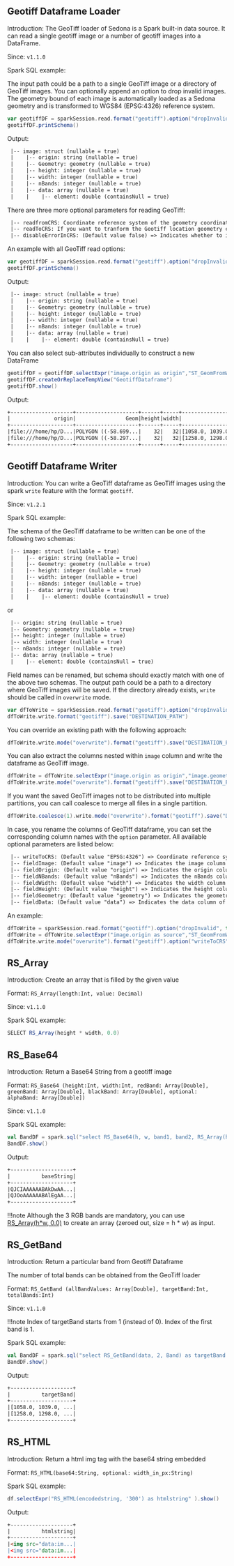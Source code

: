 ## Geotiff Dataframe Loader

Introduction: The GeoTiff loader of Sedona is a Spark built-in data source. It can read a single geotiff image or 
a number of geotiff images into a DataFrame.

Since: `v1.1.0`

Spark SQL example:

The input path could be a path to a single GeoTiff image or a directory of GeoTiff images.
 You can optionally append an option to drop invalid images. The geometry bound of each image is automatically loaded
as a Sedona geometry and is transformed to WGS84 (EPSG:4326) reference system.

```Scala
var geotiffDF = sparkSession.read.format("geotiff").option("dropInvalid", true).load("YOUR_PATH")
geotiffDF.printSchema()
```

Output:

```html
 |-- image: struct (nullable = true)
 |    |-- origin: string (nullable = true)
 |    |-- Geometry: geometry (nullable = true)
 |    |-- height: integer (nullable = true)
 |    |-- width: integer (nullable = true)
 |    |-- nBands: integer (nullable = true)
 |    |-- data: array (nullable = true)
 |    |    |-- element: double (containsNull = true)
```

There are three more optional parameters for reading GeoTiff:

```html
 |-- readfromCRS: Coordinate reference system of the geometry coordinates representing the location of the Geotiff. An example value of readfromCRS is EPSG:4326.
 |-- readToCRS: If you want to tranform the Geotiff location geometry coordinates to a different coordinate reference system, you can define the target coordinate reference system with this option.
 |-- disableErrorInCRS: (Default value false) => Indicates whether to ignore errors in CRS transformation.
```

An example with all GeoTiff read options:

```Scala
var geotiffDF = sparkSession.read.format("geotiff").option("dropInvalid", true).option("readFromCRS", "EPSG:4499").option("readToCRS", "EPSG:4326").option("disableErrorInCRS", true).load("YOUR_PATH")
geotiffDF.printSchema()
```

Output:

```html
 |-- image: struct (nullable = true)
 |    |-- origin: string (nullable = true)
 |    |-- Geometry: geometry (nullable = true)
 |    |-- height: integer (nullable = true)
 |    |-- width: integer (nullable = true)
 |    |-- nBands: integer (nullable = true)
 |    |-- data: array (nullable = true)
 |    |    |-- element: double (containsNull = true)
```

You can also select sub-attributes individually to construct a new DataFrame

```Scala
geotiffDF = geotiffDF.selectExpr("image.origin as origin","ST_GeomFromWkt(image.geometry) as Geom", "image.height as height", "image.width as width", "image.data as data", "image.nBands as bands")
geotiffDF.createOrReplaceTempView("GeotiffDataframe")
geotiffDF.show()
```

Output:

```html
+--------------------+--------------------+------+-----+--------------------+-----+
|              origin|                Geom|height|width|                data|bands|
+--------------------+--------------------+------+-----+--------------------+-----+
|file:///home/hp/D...|POLYGON ((-58.699...|    32|   32|[1058.0, 1039.0, ...|    4|
|file:///home/hp/D...|POLYGON ((-58.297...|    32|   32|[1258.0, 1298.0, ...|    4|
+--------------------+--------------------+------+-----+--------------------+-----+
```

## Geotiff Dataframe Writer

Introduction: You can write a GeoTiff dataframe as GeoTiff images using the spark `write` feature with the format `geotiff`.

Since: `v1.2.1`

Spark SQL example:

The schema of the GeoTiff dataframe to be written can be one of the following two schemas:

```html
 |-- image: struct (nullable = true)
 |    |-- origin: string (nullable = true)
 |    |-- Geometry: geometry (nullable = true)
 |    |-- height: integer (nullable = true)
 |    |-- width: integer (nullable = true)
 |    |-- nBands: integer (nullable = true)
 |    |-- data: array (nullable = true)
 |    |    |-- element: double (containsNull = true)
```

or

```html
 |-- origin: string (nullable = true)
 |-- Geometry: geometry (nullable = true)
 |-- height: integer (nullable = true)
 |-- width: integer (nullable = true)
 |-- nBands: integer (nullable = true)
 |-- data: array (nullable = true)
 |    |-- element: double (containsNull = true)
```

Field names can be renamed, but schema should exactly match with one of the above two schemas. The output path could be a path to a directory where GeoTiff images will be saved. If the directory already exists, `write` should be called in `overwrite` mode.

```Scala
var dfToWrite = sparkSession.read.format("geotiff").option("dropInvalid", true).option("readToCRS", "EPSG:4326").load("PATH_TO_INPUT_GEOTIFF_IMAGES")
dfToWrite.write.format("geotiff").save("DESTINATION_PATH")
```

You can override an existing path with the following approach:

```Scala
dfToWrite.write.mode("overwrite").format("geotiff").save("DESTINATION_PATH")
```

You can also extract the columns nested within `image` column and write the dataframe as GeoTiff image.

```Scala
dfToWrite = dfToWrite.selectExpr("image.origin as origin","image.geometry as geometry", "image.height as height", "image.width as width", "image.data as data", "image.nBands as nBands")
dfToWrite.write.mode("overwrite").format("geotiff").save("DESTINATION_PATH")
```

If you want the saved GeoTiff images not to be distributed into multiple partitions, you can call coalesce to merge all files in a single partition.

```Scala
dfToWrite.coalesce(1).write.mode("overwrite").format("geotiff").save("DESTINATION_PATH")
```

In case, you rename the columns of GeoTiff dataframe, you can set the corresponding column names with the `option` parameter. All available optional parameters are listed below:

```html
 |-- writeToCRS: (Default value "EPSG:4326") => Coordinate reference system of the geometry coordinates representing the location of the Geotiff.
 |-- fieldImage: (Default value "image") => Indicates the image column of GeoTiff DataFrame.
 |-- fieldOrigin: (Default value "origin") => Indicates the origin column of GeoTiff DataFrame.
 |-- fieldNBands: (Default value "nBands") => Indicates the nBands column of GeoTiff DataFrame.
 |-- fieldWidth: (Default value "width") => Indicates the width column of GeoTiff DataFrame.
 |-- fieldHeight: (Default value "height") => Indicates the height column of GeoTiff DataFrame.
 |-- fieldGeometry: (Default value "geometry") => Indicates the geometry column of GeoTiff DataFrame.
 |-- fieldData: (Default value "data") => Indicates the data column of GeoTiff DataFrame.
```

An example:

```Scala
dfToWrite = sparkSession.read.format("geotiff").option("dropInvalid", true).option("readToCRS", "EPSG:4326").load("PATH_TO_INPUT_GEOTIFF_IMAGES")
dfToWrite = dfToWrite.selectExpr("image.origin as source","ST_GeomFromWkt(image.geometry) as geom", "image.height as height", "image.width as width", "image.data as data", "image.nBands as bands")
dfToWrite.write.mode("overwrite").format("geotiff").option("writeToCRS", "EPSG:4326").option("fieldOrigin", "source").option("fieldGeometry", "geom").option("fieldNBands", "bands").save("DESTINATION_PATH")
```

## RS_Array

Introduction: Create an array that is filled by the given value

Format: `RS_Array(length:Int, value: Decimal)`

Since: `v1.1.0`

Spark SQL example:

```Scala
SELECT RS_Array(height * width, 0.0)
```

## RS_Base64

Introduction: Return a Base64 String from a geotiff image

Format: `RS_Base64 (height:Int, width:Int, redBand: Array[Double], greenBand: Array[Double], blackBand: Array[Double],
optional: alphaBand: Array[Double])`

Since: `v1.1.0`

Spark SQL example:
```Scala
val BandDF = spark.sql("select RS_Base64(h, w, band1, band2, RS_Array(h*w, 0)) as baseString from dataframe")
BandDF.show()
```

Output:

```html
+--------------------+
|          baseString|
+--------------------+
|QJCIAAAAAABAkDwAA...|
|QJOoAAAAAABAlEgAA...|
+--------------------+
```

!!!note
Although the 3 RGB bands are mandatory, you can use [RS_Array(h*w, 0.0)](#rs_array) to create an array (zeroed out, size = h * w) as input.

## RS_GetBand

Introduction: Return a particular band from Geotiff Dataframe

The number of total bands can be obtained from the GeoTiff loader

Format: `RS_GetBand (allBandValues: Array[Double], targetBand:Int, totalBands:Int)`

Since: `v1.1.0`

!!!note
	Index of targetBand starts from 1 (instead of 0). Index of the first band is 1.

Spark SQL example:

```Scala
val BandDF = spark.sql("select RS_GetBand(data, 2, Band) as targetBand from GeotiffDataframe")
BandDF.show()
```

Output:

```html
+--------------------+
|          targetBand|
+--------------------+
|[1058.0, 1039.0, ...|
|[1258.0, 1298.0, ...|
+--------------------+
```

## RS_HTML

Introduction: Return a html img tag with the base64 string embedded

Format: `RS_HTML(base64:String, optional: width_in_px:String)`

Spark SQL example:

```Scala
df.selectExpr("RS_HTML(encodedstring, '300') as htmlstring" ).show()
```

Output:

```html
+--------------------+
|          htmlstring|
+--------------------+
|<img src="data:im...|
|<img src="data:im...|
+--------------------+
```

